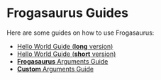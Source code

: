 # Frogasaurus Guides
Here are some guides on how to use Frogasaurus:
* [Hello World Guide (**long** version)](hello-world-long.md)
* [Hello World Guide (**short** version)](hello-world-short.md)
* [**Frogasaurus** Arguments Guide](arguments-frogasaurus.md)
* [**Custom** Arguments Guide](arguments.md)
